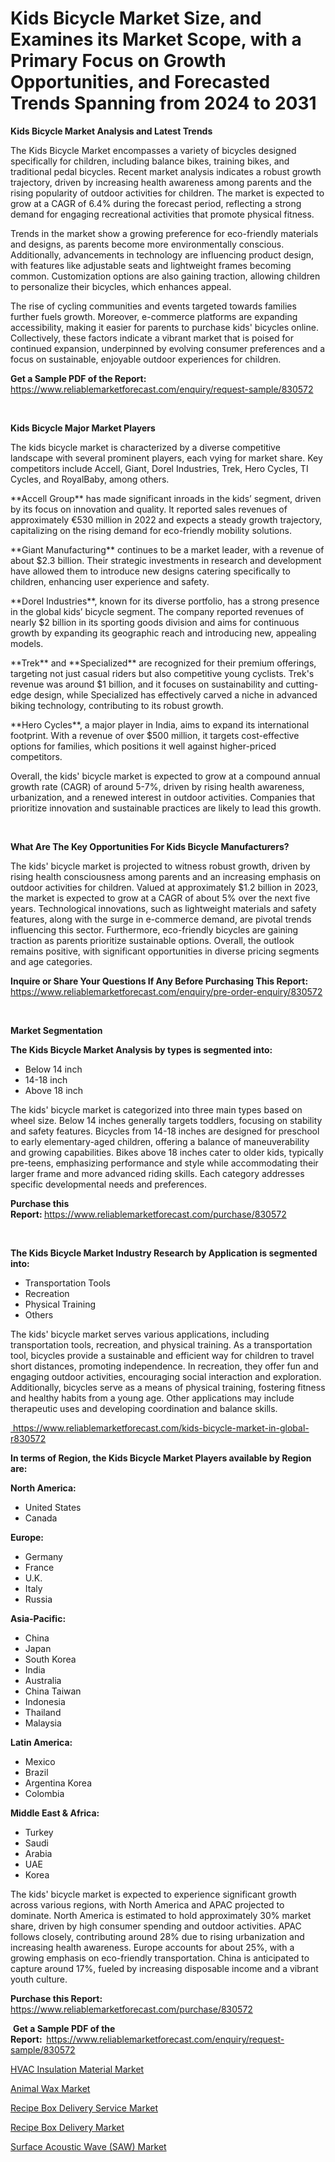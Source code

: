<p><h1>Kids Bicycle Market Size, and Examines its Market Scope, with a Primary Focus on Growth Opportunities, and Forecasted Trends Spanning from 2024 to 2031</h1></p><p><strong>Kids Bicycle Market Analysis and Latest Trends</strong></p>
<p><p>The Kids Bicycle Market encompasses a variety of bicycles designed specifically for children, including balance bikes, training bikes, and traditional pedal bicycles. Recent market analysis indicates a robust growth trajectory, driven by increasing health awareness among parents and the rising popularity of outdoor activities for children. The market is expected to grow at a CAGR of 6.4% during the forecast period, reflecting a strong demand for engaging recreational activities that promote physical fitness.</p><p>Trends in the market show a growing preference for eco-friendly materials and designs, as parents become more environmentally conscious. Additionally, advancements in technology are influencing product design, with features like adjustable seats and lightweight frames becoming common. Customization options are also gaining traction, allowing children to personalize their bicycles, which enhances appeal.</p><p>The rise of cycling communities and events targeted towards families further fuels growth. Moreover, e-commerce platforms are expanding accessibility, making it easier for parents to purchase kids' bicycles online. Collectively, these factors indicate a vibrant market that is poised for continued expansion, underpinned by evolving consumer preferences and a focus on sustainable, enjoyable outdoor experiences for children.</p></p>
<p><strong>Get a Sample PDF of the Report:&nbsp;</strong> <a href="https://www.reliablemarketforecast.com/enquiry/request-sample/830572?utm_campaign=1110&utm_medium=2&utm_source=Github&utm_content=ia&utm_term=08102024&utm_id=kids-bicycle">https://www.reliablemarketforecast.com/enquiry/request-sample/830572</a></p>
<p>&nbsp;</p>
<p><strong>Kids Bicycle Major Market Players</strong></p>
<p><p>The kids bicycle market is characterized by a diverse competitive landscape with several prominent players, each vying for market share. Key competitors include Accell, Giant, Dorel Industries, Trek, Hero Cycles, TI Cycles, and RoyalBaby, among others. </p><p>**Accell Group** has made significant inroads in the kids’ segment, driven by its focus on innovation and quality. It reported sales revenues of approximately €530 million in 2022 and expects a steady growth trajectory, capitalizing on the rising demand for eco-friendly mobility solutions.</p><p>**Giant Manufacturing** continues to be a market leader, with a revenue of about $2.3 billion. Their strategic investments in research and development have allowed them to introduce new designs catering specifically to children, enhancing user experience and safety.</p><p>**Dorel Industries**, known for its diverse portfolio, has a strong presence in the global kids’ bicycle segment. The company reported revenues of nearly $2 billion in its sporting goods division and aims for continuous growth by expanding its geographic reach and introducing new, appealing models.</p><p>**Trek** and **Specialized** are recognized for their premium offerings, targeting not just casual riders but also competitive young cyclists. Trek's revenue was around $1 billion, and it focuses on sustainability and cutting-edge design, while Specialized has effectively carved a niche in advanced biking technology, contributing to its robust growth.</p><p>**Hero Cycles**, a major player in India, aims to expand its international footprint. With a revenue of over $500 million, it targets cost-effective options for families, which positions it well against higher-priced competitors.</p><p>Overall, the kids' bicycle market is expected to grow at a compound annual growth rate (CAGR) of around 5-7%, driven by rising health awareness, urbanization, and a renewed interest in outdoor activities. Companies that prioritize innovation and sustainable practices are likely to lead this growth.</p></p>
<p>&nbsp;</p>
<p><strong>What Are The Key Opportunities For Kids Bicycle Manufacturers?</strong></p>
<p><p>The kids' bicycle market is projected to witness robust growth, driven by rising health consciousness among parents and an increasing emphasis on outdoor activities for children. Valued at approximately $1.2 billion in 2023, the market is expected to grow at a CAGR of about 5% over the next five years. Technological innovations, such as lightweight materials and safety features, along with the surge in e-commerce demand, are pivotal trends influencing this sector. Furthermore, eco-friendly bicycles are gaining traction as parents prioritize sustainable options. Overall, the outlook remains positive, with significant opportunities in diverse pricing segments and age categories.</p></p>
<p><strong>Inquire or Share Your Questions If Any Before Purchasing This Report:</strong> <a href="https://www.reliablemarketforecast.com/enquiry/pre-order-enquiry/830572?utm_campaign=1110&utm_medium=2&utm_source=Github&utm_content=ia&utm_term=08102024&utm_id=kids-bicycle">https://www.reliablemarketforecast.com/enquiry/pre-order-enquiry/830572</a></p>
<p>&nbsp;</p>
<p><strong>Market Segmentation</strong></p>
<p><strong>The Kids Bicycle Market Analysis by types is segmented into:</strong></p>
<p><ul><li>Below 14 inch</li><li>14-18 inch</li><li>Above 18 inch</li></ul></p>
<p><p>The kids' bicycle market is categorized into three main types based on wheel size. Below 14 inches generally targets toddlers, focusing on stability and safety features. Bicycles from 14-18 inches are designed for preschool to early elementary-aged children, offering a balance of maneuverability and growing capabilities. Bikes above 18 inches cater to older kids, typically pre-teens, emphasizing performance and style while accommodating their larger frame and more advanced riding skills. Each category addresses specific developmental needs and preferences.</p></p>
<p><strong>Purchase this Report:&nbsp;</strong><a href="https://www.reliablemarketforecast.com/purchase/830572?utm_campaign=1110&utm_medium=2&utm_source=Github&utm_content=ia&utm_term=08102024&utm_id=kids-bicycle">https://www.reliablemarketforecast.com/purchase/830572</a></p>
<p>&nbsp;</p>
<p><strong>The Kids Bicycle Market Industry Research by Application is segmented into:</strong></p>
<p><ul><li>Transportation Tools</li><li>Recreation</li><li>Physical Training</li><li>Others</li></ul></p>
<p><p>The kids' bicycle market serves various applications, including transportation tools, recreation, and physical training. As a transportation tool, bicycles provide a sustainable and efficient way for children to travel short distances, promoting independence. In recreation, they offer fun and engaging outdoor activities, encouraging social interaction and exploration. Additionally, bicycles serve as a means of physical training, fostering fitness and healthy habits from a young age. Other applications may include therapeutic uses and developing coordination and balance skills.</p></p>
<p><a href="https://www.reliablemarketforecast.com/kids-bicycle-market-in-global-r830572?utm_campaign=1110&utm_medium=2&utm_source=Github&utm_content=ia&utm_term=08102024&utm_id=kids-bicycle">&nbsp;https://www.reliablemarketforecast.com/kids-bicycle-market-in-global-r830572</a></p>
<p><strong>In terms of Region, the Kids Bicycle Market Players available by Region are:</strong></p>
<p>
    <p> <strong> North America: </strong>
        <ul>
            <li>United States</li>
            <li>Canada</li>
        </ul>
        </p> 
    <p> <strong> Europe: </strong>
        <ul>
            <li>Germany</li>
            <li>France</li>
            <li>U.K.</li>
            <li>Italy</li>
            <li>Russia</li>
        </ul>
        </p> 
    <p> <strong> Asia-Pacific: </strong>
        <ul>
            <li>China</li>
            <li>Japan</li>
            <li>South Korea</li>
            <li>India</li>
            <li>Australia</li>
            <li>China Taiwan</li>
            <li>Indonesia</li>
            <li>Thailand</li>
            <li>Malaysia</li>
        </ul>
        </p> 
    <p> <strong> Latin America: </strong>
        <ul>
            <li>Mexico</li>
            <li>Brazil</li>
            <li>Argentina Korea</li>
            <li>Colombia</li>
        </ul>
        </p> 
    <p> <strong> Middle East & Africa: </strong>
        <ul>
            <li>Turkey</li>
            <li>Saudi</li>
            <li>Arabia</li>
            <li>UAE</li>
            <li>Korea</li>
        </ul>
    </p>
    </p>
<p><p>The kids' bicycle market is expected to experience significant growth across various regions, with North America and APAC projected to dominate. North America is estimated to hold approximately 30% market share, driven by high consumer spending and outdoor activities. APAC follows closely, contributing around 28% due to rising urbanization and increasing health awareness. Europe accounts for about 25%, with a growing emphasis on eco-friendly transportation. China is anticipated to capture around 17%, fueled by increasing disposable income and a vibrant youth culture.</p></p>
<p><strong>Purchase this Report: </strong><a href="https://www.reliablemarketforecast.com/purchase/830572?utm_campaign=1110&utm_medium=2&utm_source=Github&utm_content=ia&utm_term=08102024&utm_id=kids-bicycle">https://www.reliablemarketforecast.com/purchase/830572</a></p>
<p>&nbsp;<strong>Get a Sample PDF of the Report:&nbsp;&nbsp;</strong><a href="https://www.reliablemarketforecast.com/enquiry/request-sample/830572?utm_campaign=1110&utm_medium=2&utm_source=Github&utm_content=ia&utm_term=08102024&utm_id=kids-bicycle">https://www.reliablemarketforecast.com/enquiry/request-sample/830572</a></p>
<p><strong></strong></p>
<p><p><a href="https://www.linkedin.com/pulse/hvac-insulation-material-market-size-share-growth-analysis-piwde?utm_campaign=1110&utm_medium=2&utm_source=Github&utm_content=ia&utm_term=08102024&utm_id=kids-bicycle">HVAC Insulation Material Market</a></p><p><a href="https://www.linkedin.com/pulse/emerging-trends-animal-wax-market-detailed-overview-applications-ixfne?utm_campaign=1110&utm_medium=2&utm_source=Github&utm_content=ia&utm_term=08102024&utm_id=kids-bicycle">Animal Wax Market</a></p><p><a href="https://issuu.com/reportprime-2/docs/recipe-box-delivery-service-market-_ec288f42c8b558?utm_campaign=1110&utm_medium=2&utm_source=Github&utm_content=ia&utm_term=08102024&utm_id=kids-bicycle">Recipe Box Delivery Service Market</a></p><p><a href="https://issuu.com/reportprime-2/docs/recipe-box-delivery-market-size-203_8f8a70a50767a2?utm_campaign=1110&utm_medium=2&utm_source=Github&utm_content=ia&utm_term=08102024&utm_id=kids-bicycle">Recipe Box Delivery Market</a></p><p><a href="https://github.com/WillieWoodard/Market-Research-Report-List-6/blob/main/surface-acoustic-wave-saw-market.md?utm_campaign=1110&utm_medium=2&utm_source=Github&utm_content=ia&utm_term=08102024&utm_id=kids-bicycle">Surface Acoustic Wave (SAW) Market</a></p></p>